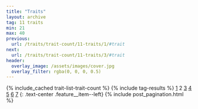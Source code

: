 ```yaml
---
title: "Traits"
layout: archive
tag: 11 traits
min: 21
max: 40
previous:
  url: /traits/trait-count/11-traits/1/#trait
next:
  url: /traits/trait-count/11-traits/3/#trait
header:
  overlay_image: /assets/images/cover.jpg
  overlay_filter: rgba(0, 0, 0, 0.5)
---
```

{% include_cached trait-list-trait-count %}
{% include tag-results %}
[1](/traits/trait-count/11-traits/1/#trait) 2 [3](/traits/trait-count/11-traits/3/#trait) [4](/traits/trait-count/11-traits/4/#trait) [5](/traits/trait-count/11-traits/5/#trait) [6](/traits/trait-count/11-traits/6/#trait) [7](/traits/trait-count/11-traits/7/#trait) 
{: .text-center .feature__item--left}
{% include post_pagination.html %}
